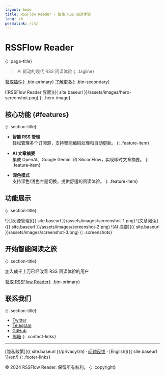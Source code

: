 ```yaml
---
layout: home
title: RSSFlow Reader - 智能 RSS 阅读体验
lang: zh
permalink: /zh/
---
```


# RSSFlow Reader
{: .page-title}

> AI 驱动的现代 RSS 阅读体验
{: .tagline}

[获取插件](https://chrome.google.com/webstore/detail/[extension-id]){: .btn-primary}
[了解更多](#features){: .btn-secondary}

![RSSFlow Reader 界面]({{ site.baseurl }}/assets/images/hero-screenshot.png)
{: .hero-image}

## 核心功能 {#features}
{: .section-title}

- **智能 RSS 管理**  
  轻松管理多个订阅源，支持智能编码处理和自动更新。
{: .feature-item}

- **AI 文章摘要**  
  集成 OpenAI、Google Gemini 和 SiliconFlow，实现即时文章摘要。
{: .feature-item}

- **深色模式**  
  支持深色/浅色主题切换，提供舒适的阅读体验。
{: .feature-item}

## 功能展示
{: .section-title}

![订阅源管理]({{ site.baseurl }}/assets/images/screenshot-1.png)
![文章阅读]({{ site.baseurl }}/assets/images/screenshot-2.png)
![AI 摘要]({{ site.baseurl }}/assets/images/screenshot-3.png)
{: .screenshots}

## 开始智能阅读之旅
{: .section-title}

加入成千上万已经改善 RSS 阅读体验的用户

[获取 RSSFlow Reader](https://chrome.google.com/webstore/detail/[extension-id]){: .btn-primary}

## 联系我们
{: .section-title}

- [Twitter](https://twitter.com/RSSFlowReader)
- [Telegram](https://t.me/RSSFlowReader)
- [GitHub](https://github.com/oinzen/RSSFlow-doc)
- [邮箱](mailto:zengzwf@gmail.com)
{: .contact-links}

---

[隐私政策]({{ site.baseurl }}/privacy/zh) · 
[问题反馈](https://github.com/oinzen/RSSFlow-doc/issues) · 
[English]({{ site.baseurl }}/en/)
{: .footer-links}

© 2024 RSSFlow Reader. 保留所有权利。
{: .copyright} 